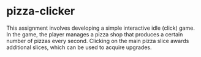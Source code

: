 # pizza-clicker
This assignment involves developing a simple interactive idle (click) game. In the game, the player manages a pizza shop that produces a certain number of pizzas every second. Clicking on the main pizza slice awards additional slices, which can be used to acquire upgrades.
